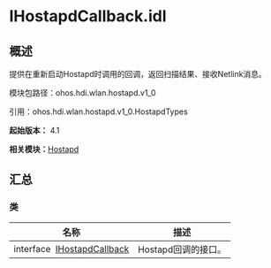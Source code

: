 # IHostapdCallback.idl


## 概述

提供在重新启动Hostapd时调用的回调，返回扫描结果、接收Netlink消息。

模块包路径：ohos.hdi.wlan.hostapd.v1_0

引用：ohos.hdi.wlan.hostapd.v1_0.HostapdTypes

**起始版本：** 4.1

**相关模块：**[Hostapd](_hostapd.md)


## 汇总


### 类

| 名称 | 描述 | 
| -------- | -------- |
| interface&nbsp;&nbsp;[IHostapdCallback](interface_i_hostapd_callback.md) | Hostapd回调的接口。  | 

